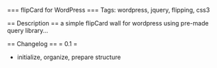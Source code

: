=== flipCard for WordPress ===
Tags: wordpress, jquery, flipping, css3

== Description ==
a simple flipCard wall for wordpress using pre-made query library...

== Changelog ==
= 0.1 =
* initialize, organize, prepare structure
